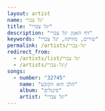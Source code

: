 ```yaml
---
layout: artist
name: יגל צברי
title: "יגל צברי"
description: "דף האמן יגל צברי"
keywords: "שירים, מוזיקה, יגל צברי"
permalink: /artists/יגל-צברי
redirect_from:
  - /artists/list/יגל צברי
  - /artists/יגל-צברי/
songs:
  - number: "32745"
    name: "הלב הוא הקובע"
    album: "סינגלים"
    artist: "יגל צברי"
---
```

